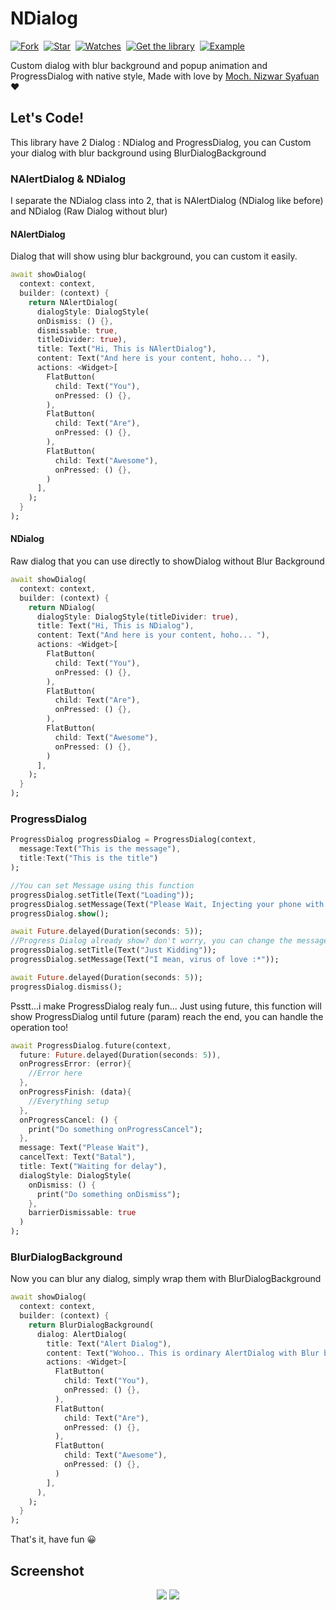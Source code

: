 # NDialog 
[![Fork](https://img.shields.io/github/forks/nizwar/ndialog?style=social)](https://github.com/nizwar/ndialog/fork)&nbsp; [![Star](https://img.shields.io/github/stars/nizwar/ndialog?style=social)](https://github.com/nizwar/ndialog/star)&nbsp; [![Watches](https://img.shields.io/github/watchers/nizwar/ndialog?style=social)](https://github.com/nizwar/ndialog/)&nbsp; [![Get the library](https://img.shields.io/badge/Get%20library-pub-blue)](https://pub.dev/packages/ndialog)&nbsp; [![Example](https://img.shields.io/badge/Example-Ex-success)](https://pub.dev/packages/ndialog#-example-tab-)

Custom dialog with blur background and popup animation and ProgressDialog with native style, Made with love by [Moch. Nizwar Syafuan](https://fb.com/nizwar.richardo) ❤

## Let's Code!

This library have 2 Dialog : NDialog and ProgressDialog, you can Custom your dialog with blur background using BlurDialogBackground

### NAlertDialog & NDialog 

I separate the NDialog class into 2, that is NAlertDialog (NDialog like before) and NDialog (Raw Dialog without blur)

#### NAlertDialog

Dialog that will show using blur background, you can custom it easily.

``` dart
await showDialog(
  context: context,
  builder: (context) {
    return NAlertDialog(
      dialogStyle: DialogStyle(
      onDismiss: () {},
      dismissable: true,
      titleDivider: true),
      title: Text("Hi, This is NAlertDialog"),
      content: Text("And here is your content, hoho... "), 
      actions: <Widget>[
        FlatButton(
          child: Text("You"),
          onPressed: () {},
        ),
        FlatButton(
          child: Text("Are"),
          onPressed: () {},
        ),
        FlatButton(
          child: Text("Awesome"),
          onPressed: () {},
        )
      ],
    );
  }
);
```

#### NDialog

Raw dialog that you can use directly to showDialog without Blur Background

``` dart
await showDialog(
  context: context,
  builder: (context) {
    return NDialog(
      dialogStyle: DialogStyle(titleDivider: true),
      title: Text("Hi, This is NDialog"),
      content: Text("And here is your content, hoho... "),  
      actions: <Widget>[
        FlatButton(
          child: Text("You"),
          onPressed: () {},
        ),
        FlatButton(
          child: Text("Are"),
          onPressed: () {},
        ),
        FlatButton(
          child: Text("Awesome"),
          onPressed: () {},
        )
      ],
    );
  }
);
```

### ProgressDialog

``` dart
ProgressDialog progressDialog = ProgressDialog(context, 
  message:Text("This is the message"), 
  title:Text("This is the title")
);

//You can set Message using this function
progressDialog.setTitle(Text("Loading"));
progressDialog.setMessage(Text("Please Wait, Injecting your phone with my virus"));
progressDialog.show();

await Future.delayed(Duration(seconds: 5));
//Progress Dialog already show? don't worry, you can change the message :D
progressDialog.setTitle(Text("Just Kidding"));
progressDialog.setMessage(Text("I mean, virus of love :*"));

await Future.delayed(Duration(seconds: 5));
progressDialog.dismiss();
```

Psstt...i make ProgressDialog realy fun...
Just using future, this function will show ProgressDialog until future (param) reach the end, you can handle the operation too!

``` dart
await ProgressDialog.future(context,
  future: Future.delayed(Duration(seconds: 5)),
  onProgressError: (error){
    //Error here
  },
  onProgressFinish: (data){
    //Everything setup
  },
  onProgressCancel: () {
    print("Do something onProgressCancel");
  },
  message: Text("Please Wait"),
  cancelText: Text("Batal"),
  title: Text("Waiting for delay"), 
  dialogStyle: DialogStyle(
    onDismiss: () {
      print("Do something onDismiss");
    },
    barrierDismissable: true
  )
);
```

### BlurDialogBackground

Now you can blur any dialog, simply wrap them with BlurDialogBackground

``` dart
await showDialog(
  context: context,
  builder: (context) {
    return BlurDialogBackground(
      dialog: AlertDialog(
        title: Text("Alert Dialog"),
        content: Text("Wohoo.. This is ordinary AlertDialog with Blur background"),
        actions: <Widget>[
          FlatButton(
            child: Text("You"),
            onPressed: () {},
          ),
          FlatButton(
            child: Text("Are"),
            onPressed: () {},
          ),
          FlatButton(
            child: Text("Awesome"),
            onPressed: () {},
          )
        ],
      ),
    );
  }
);
```

That's it, have fun 😀

## Screenshot

<p align="center">
  <a href="https://1.bp.blogspot.com/-x9i-ZikgprA/XZRHrF1AP5I/AAAAAAAAGyc/ZqqSsHN-_aUOscsTUqn8-I3V6OwBWJDBwCLcBGAsYHQ/s2000/Screenshot_20191002_134440%255B1%255D.jpg"> <img src="https://1.bp.blogspot.com/-x9i-ZikgprA/XZRHrF1AP5I/AAAAAAAAGyc/ZqqSsHN-_aUOscsTUqn8-I3V6OwBWJDBwCLcBGAsYHQ/s320/Screenshot_20191002_134440%255B1%255D.jpg"/></a> 
  <a href="https://1.bp.blogspot.com/-8ybIrlaNxeA/XZrBLCTxE6I/AAAAAAAAGzA/CpRWabOtuTAibsXhu_Oi8ZzjJIQo18X1wCLcBGAsYHQ/s2000/Screenshot_20191007_113509.jpg"> <img src="https://1.bp.blogspot.com/-8ybIrlaNxeA/XZrBLCTxE6I/AAAAAAAAGzA/CpRWabOtuTAibsXhu_Oi8ZzjJIQo18X1wCLcBGAsYHQ/s320/Screenshot_20191007_113509.jpg"/></a>
</p>  

